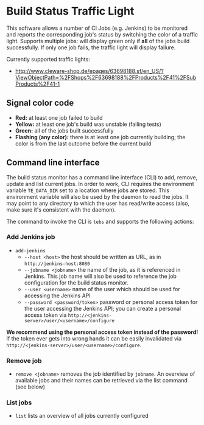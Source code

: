 # Build Status Traffic Light

This software allows a number of CI Jobs (e.g. Jenkins) to be monitored and reports the corresponding job's status by
switching the color of a traffic light. Supports multiple jobs: will display green only if **all** of the jobs build 
successfully. If only one job fails, the traffic light will display failure.
 
 Currently supported traffic lights:
 
 - http://www.cleware-shop.de/epages/63698188.sf/en_US/?ViewObjectPath=%2FShops%2F63698188%2FProducts%2F41%2FSubProducts%2F41-1

## Signal color code

- **Red:** at least one job failed to build
- **Yellow:** at least one job's build was unstable (failing tests)
- **Green:** all of the jobs built successfully
- **Flashing (any color):** there is at least one job currently building; the color is from the last outcome before 
the current build

## Command line interface

The build status monitor has a command line interface (CLI) to add, remove, update and list current jobs. In order to
work, CLI requires the environment variable ```TE_DATA_DIR``` set to a location where jobs are stored. This 
environment variable will also be used by the daemon to read the jobs. It may point to any directory to which the 
user has read/write access (also, make sure it's consistent with the daemon).

The command to invoke the CLI is ```tebs``` and supports the following actions:

### Add Jenkins job

- ```add-jenkins```
    * ```--host <host>``` the host should be written as URL, as in ```http://jenkins-host:8080```
    * ```--jobname <jobname>``` the name of the job, as it is referenced in Jenkins. This job name will also be used 
    to reference the job configuration for the build status monitor.
    * ```--user <username>``` name of the user which should be used for accessing the Jenkins API
    * ```--password <password/token>``` password or personal access token for the user accessing the Jenkins API; you
     can create a personal access token via ```http://<jenkins-server>/user/<username>/configure```

**We recommend using the personal access token instead of the password!** If the token ever gets into wrong hands it 
can be easily invalidated via ```http://<jenkins-server>/user/<username>/configure```.

### Remove job

- ```remove <jobname>``` removes the job identified by ```jobname```. An overview of available jobs and their names 
can be retrieved via the list command (see below)

### List jobs

- ```list``` lists an overview of all jobs currently configured

